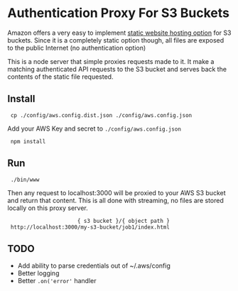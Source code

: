 # Authentication Proxy For S3 Buckets

Amazon offers a very easy to implement [static website hosting option](http://docs.aws.amazon.com/AmazonS3/latest/dev/WebsiteHosting.html)
for S3 buckets. Since it is a completely static option though, all files are exposed to the public Internet (no authentication option)

This is a node server that simple proxies requests made to it.  It make a matching authenticated API requests to the S3 bucket and serves back the contents of the static file requested.

## Install

     cp ./config/aws.config.dist.json ./config/aws.config.json

Add your AWS Key and secret to `./config/aws.config.json`

     npm install

## Run

     ./bin/www

Then any request to localhost:3000 will be proxied to your AWS S3 bucket and return that content.  This is all done
with streaming, no files are stored locally on this proxy server.

                          { s3 bucket }/{ object path }
     http://localhost:3000/my-s3-bucket/job1/index.html

## TODO

- Add ability to parse credentials out of ~/.aws/config
- Better logging
- Better `.on('error'` handler
